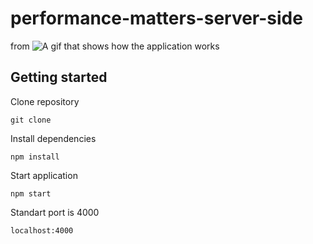 # performance-matters-server-side
from ![A gif that shows how the application works](readme_assets/intro.gif)

## Getting started

Clone repository
```
git clone
```

Install dependencies
```
npm install
```

Start application
```
npm start
```

Standart port is 4000
```
localhost:4000
```

